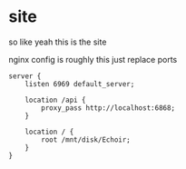# site

so like yeah
this is the site

nginx config is roughly this
just replace ports

```
server {
    listen 6969 default_server;
    
    location /api {
        proxy_pass http://localhost:6868;
    }

    location / {
        root /mnt/disk/Echoir;
    }
}
```

